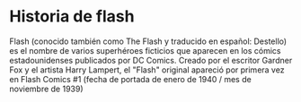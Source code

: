 # Historia de flash



Flash (conocido también como The Flash y traducido en español: Destello) es el nombre de varios superhéroes ficticios que aparecen en los cómics estadounidenses
publicados por DC Comics. Creado por el escritor Gardner Fox y el artista Harry Lampert, el "Flash" original apareció por primera vez en Flash Comics #1 (fecha de portada de enero de 1940 / mes de noviembre de 1939)
